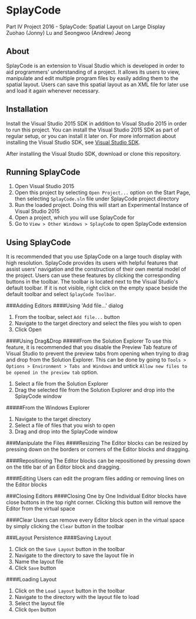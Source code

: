 # SplayCode
Part IV Project 2016 - SplayCode: Spatial Layout on Large Display   
Zuohao (Jonny) Lu and Seongwoo (Andrew) Jeong   

About
------
SplayCode is an extension to Visual Studio which is developed in order to aid programmers' understanding of a project. It allows its users to view, manipulate and edit multiple program files by easily adding them to the spatial layout. Users can save this spatial layout as an XML file for later use and load it again whenever necessary.

Installation
------------
Install the Visual Studio 2015 SDK in addition to Visual Studio 2015 in order to run this project.
You can install the Visual Studio 2015 SDK as part of regular setup, or you can install it later on.
For more information about installing the Visual Studio SDK, see [Visual Studio SDK](https://msdn.microsoft.com/en-us/library/bb166441.aspx).

After installing the Visual Studio SDK, download or clone this repository.

Running SplayCode
-----------------
1. Open Visual Studio 2015
2. Open this project by selecting ```Open Project...``` option on the Start Page, then selecting ```SplayCode.sln``` file under SplayCode project directory
3. Run the loaded project. Doing this will start an Experimental Instance of Visual Studio 2015
4. Open a project, which you will use SplayCode for
5. Go to ```View > Other Windows > SplayCode``` to open SplayCode extension

Using SplayCode
---------------
It is recommended that you use SplayCode on a large touch display with high resolution. SplayCode provides its users with helpful features that assist users' navigation and the construction of their own mental model of the project. Users can use these features by clicking the corresponding buttons in the toolbar. The toolbar is located next to the Visual Studio's default toolbar. If it is not visible, right click on the empty space beside the default toolbar and select ```SplayCode Toolbar```.

###Adding Editors
####Using 'Add file...' dialog
1. From the toolbar, select ```Add file...``` button
2. Navigate to the target directory and select the files you wish to open
3. Click Open

####Using Drag&Drop
#####From the Solution Explorer
To use this feature, it is recommended that you disable the Preview Tab feature of Visual Studio to prevent the preview tabs from opening when trying to drag and drop from the Solution Explorer.
This can be done by going to ```Tools > Options > Environment > Tabs and Windows``` and untick ```Allow new files to be opened in the preview tab``` option.
	
1. Select a file from the Solution Explorer
2. Drag the selected file from the Solution Explorer and drop into the SplayCode window

#####From the Windows Explorer
1. Navigate to the target directory
2. Select a file of files that you wish to open
3. Drag and drop into the SplayCode window


###Manipulate the Files
####Resizing
The Editor blocks can be resized by pressing down on the borders or corners of the Editor blocks and dragging.

####Repositioning
The Editor blocks can be repositioned by pressing down on the title bar of an Editor block and dragging.

####Editing
Users can edit the program files adding or removing lines on the Editor blocks

###Closing Editors
####Closing One by One
Individual Editor blocks have close buttons in the top right corner. Clicking this button will remove the Editor from the virtual space

####Clear
Users can remove every Editor block open in the virtual space by simply clicking the ```Clear``` button in the toolbar

###Layout Persistence
####Saving Layout
1. Click on the ```Save Layout``` button in the toolbar
2. Navigate to the directory to save the layout file in
3. Name the layout file
4. Click ```Save``` button

####Loading Layout
1. Click on the ```Load Layout``` button in the toolbar
2. Navigate to the directory with the layout file to load
3. Select the layout file
4. Click ```Open``` button
